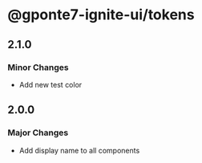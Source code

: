 # @gponte7-ignite-ui/tokens

## 2.1.0

### Minor Changes

- Add new test color

## 2.0.0

### Major Changes

- Add display name to all components

